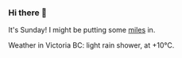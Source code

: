 ### Hi there :wave:

It's Sunday! I might be putting some [miles](https://www.strava.com/athletes/889963) in.

Weather in Victoria BC: light rain shower, at +10°C.
